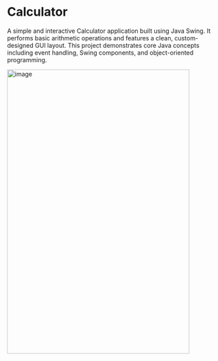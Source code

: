 # Calculator
A simple and interactive Calculator application built using Java Swing. It performs basic arithmetic operations and features a clean, custom-designed GUI layout. This project demonstrates core Java concepts including event handling, Swing components, and object-oriented programming.

<img width="425" height="665" alt="image" src="https://github.com/user-attachments/assets/3eb2ada6-6ea1-4fd4-a638-937e5cf4191e" />
